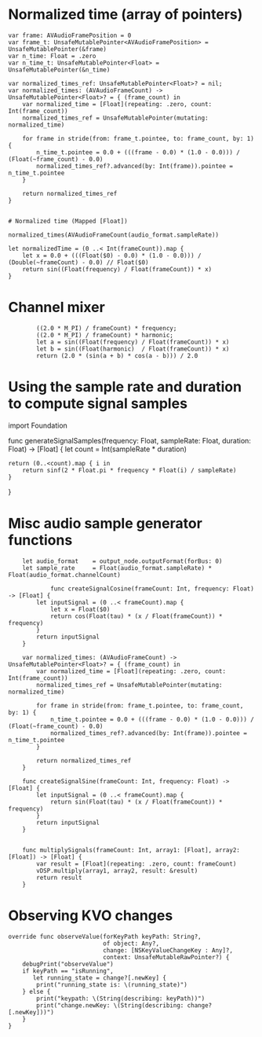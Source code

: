 # Normalized time (array of pointers)    
    
    var frame: AVAudioFramePosition = 0
    var frame_t: UnsafeMutablePointer<AVAudioFramePosition> = UnsafeMutablePointer(&frame)
    var n_time: Float = .zero
    var n_time_t: UnsafeMutablePointer<Float> = UnsafeMutablePointer(&n_time)
    
    var normalized_times_ref: UnsafeMutablePointer<Float>? = nil;
    var normalized_times: (AVAudioFrameCount) -> UnsafeMutablePointer<Float>? = { (frame_count) in
        var normalized_time = [Float](repeating: .zero, count: Int(frame_count))
        normalized_times_ref = UnsafeMutablePointer(mutating: normalized_time)
        
        for frame in stride(from: frame_t.pointee, to: frame_count, by: 1) {
            n_time_t.pointee = 0.0 + (((frame - 0.0) * (1.0 - 0.0))) / (Float(~frame_count) - 0.0)
            normalized_times_ref?.advanced(by: Int(frame)).pointee = n_time_t.pointee
        }
        
        return normalized_times_ref
    }
    
    
    # Normalized time (Mapped [Float])
    
    normalized_times(AVAudioFrameCount(audio_format.sampleRate))
    
    let normalizedTime = (0 ..< Int(frameCount)).map {
        let x = 0.0 + (((Float($0) - 0.0) * (1.0 - 0.0))) / (Double(~frameCount) - 0.0) // Float($0)
        return sin((Float(frequency) / Float(frameCount)) * x)
    }

# Channel mixer

            ((2.0 * M_PI) / frameCount) * frequency;
            ((2.0 * M_PI) / frameCount) * harmonic;
            let a = sin((Float(frequency) / Float(frameCount)) * x)
            let b = sin((Float(harmonic)  / Float(frameCount)) * x)
            return (2.0 * (sin(a + b) * cos(a - b))) / 2.0
            
# Using the sample rate and duration to compute signal samples

import Foundation

func generateSignalSamples(frequency: Float, sampleRate: Float, duration: Float) -> [Float] {
    let count = Int(sampleRate * duration)
    
    return (0..<count).map { i in
        return sinf(2 * Float.pi * frequency * Float(i) / sampleRate)
    }
}

# Misc audio sample generator functions

        let audio_format    = output_node.outputFormat(forBus: 0)
        let sample_rate     = Float(audio_format.sampleRate) * Float(audio_format.channelCount)
        
                func createSignalCosine(frameCount: Int, frequency: Float) -> [Float] {
            let inputSignal = (0 ..< frameCount).map {
                let x = Float($0)
                return cos(Float(tau) * (x / Float(frameCount)) * frequency)
            }
            return inputSignal
        }
        
        var normalized_times: (AVAudioFrameCount) -> UnsafeMutablePointer<Float>? = { (frame_count) in
            var normalized_time = [Float](repeating: .zero, count: Int(frame_count))
            normalized_times_ref = UnsafeMutablePointer(mutating: normalized_time)
            
            for frame in stride(from: frame_t.pointee, to: frame_count, by: 1) {
                n_time_t.pointee = 0.0 + (((frame - 0.0) * (1.0 - 0.0))) / (Float(~frame_count) - 0.0)
                normalized_times_ref?.advanced(by: Int(frame)).pointee = n_time_t.pointee
            }
            
            return normalized_times_ref
        }
        
        func createSignalSine(frameCount: Int, frequency: Float) -> [Float] {
            let inputSignal = (0 ..< frameCount).map {
                return sin(Float(tau) * (x / Float(frameCount)) * frequency)
            }
            return inputSignal
        }
        
        
        func multiplySignals(frameCount: Int, array1: [Float], array2: [Float]) -> [Float] {
            var result = [Float](repeating: .zero, count: frameCount)
            vDSP.multiply(array1, array2, result: &result)
            return result
        }

# Observing KVO changes

    override func observeValue(forKeyPath keyPath: String?,
                               of object: Any?,
                               change: [NSKeyValueChangeKey : Any]?,
                               context: UnsafeMutableRawPointer?) {
        debugPrint("observeValue")
        if keyPath == "isRunning",
           let running_state = change?[.newKey] {
            print("running_state is: \(running_state)")
        } else {
            print("keypath: \(String(describing: keyPath))")
            print("change.newKey: \(String(describing: change?[.newKey]))")
        }
    }
